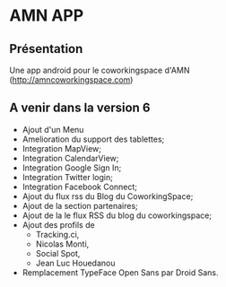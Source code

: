 AMN APP
========

Pr&eacute;sentation
-------------------
Une app android pour le coworkingspace d'AMN (http://amncoworkingspace.com)

A venir dans la version 6
--------------------------

- Ajout d'un Menu
- Amelioration du support des tablettes;
- Integration MapView;
- Integration CalendarView;
- Integration Google Sign In;
- Integration Twitter login;
- Integration Facebook Connect;
- Ajout du flux rss du Blog du CoworkingSpace;
- Ajout de la section partenaires;
- Ajout de la  le flux RSS du blog du coworkingspace;
- Ajout des profils de 
	- Tracking.ci, 
	- Nicolas Monti, 
	- Social Spot,
	- Jean Luc Houedanou 
- Remplacement TypeFace Open Sans par Droid Sans.
